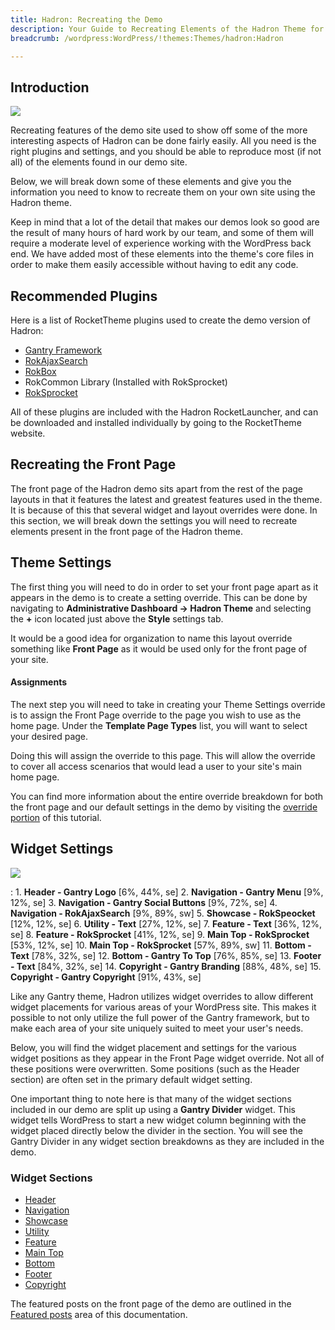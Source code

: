 ```yaml
---
title: Hadron: Recreating the Demo
description: Your Guide to Recreating Elements of the Hadron Theme for WordPress
breadcrumb: /wordpress:WordPress/!themes:Themes/hadron:Hadron

---
```


Introduction
-----

![][Hadron]

Recreating features of the demo site used to show off some of the more interesting aspects of Hadron can be done fairly easily. All you need is the right plugins and settings, and you should be able to reproduce most (if not all) of the elements found in our demo site. 

Below, we will break down some of these elements and give you the information you need to know to recreate them on your own site using the Hadron theme.

Keep in mind that a lot of the detail that makes our demos look so good are the result of many hours of hard work by our team, and some of them will require a moderate level of experience working with the WordPress back end. We have added most of these elements into the theme's core files in order to make them easily accessible without having to edit any code.

Recommended Plugins
-----

Here is a list of RocketTheme plugins used to create the demo version of Hadron:

* [Gantry Framework][gantry]
* [RokAjaxSearch][rokajaxsearch]
* [RokBox][rokbox]
* RokCommon Library (Installed with RokSprocket)
* [RokSprocket][roksprocket]

All of these plugins are included with the Hadron RocketLauncher, and can be downloaded and installed individually by going to the RocketTheme website.

Recreating the Front Page
-----

The front page of the Hadron demo sits apart from the rest of the page layouts in that it features the latest and greatest features used in the theme. It is because of this that several widget and layout overrides were done. In this section, we will break down the settings you will need to recreate elements present in the front page of the Hadron theme.

Theme Settings
-----

The first thing you will need to do in order to set your front page apart as it appears in the demo is to create a setting override. This can be done by navigating to **Administrative Dashboard -> Hadron Theme** and selecting the **+** icon located just above the **Style** settings tab. 

It would be a good idea for organization to name this layout override something like **Front Page** as it would be used only for the front page of your site.

#### Assignments

The next step you will need to take in creating your Theme Settings override is to assign the Front Page override to the page you wish to use as the home page. Under the **Template Page Types** list, you will want to select your desired page.

Doing this will assign the override to this page. This will allow the override to cover all access scenarios that would lead a user to your site's main home page.

You can find more information about the entire override breakdown for both the front page and our default settings in the demo by visiting the [override portion][demooverride] of this tutorial.

Widget Settings
-----

![][theme]

:   1. **Header - Gantry Logo** [6%, 44%, se]
    2. **Navigation - Gantry Menu** [9%, 12%, se]
    3. **Navigation - Gantry Social Buttons** [9%, 72%, se]
    4. **Navigation - RokAjaxSearch** [9%, 89%, sw]
    5. **Showcase - RokSpeocket** [12%, 12%, se]
    6. **Utility - Text** [27%, 12%, se]
    7. **Feature - Text** [36%, 12%, se]
    8. **Feature - RokSprocket** [41%, 12%, se]
    9. **Main Top - RokSprocket** [53%, 12%, se]
    10. **Main Top - RokSprocket** [57%, 89%, sw]
    11. **Bottom - Text** [78%, 32%, se]
    12. **Bottom - Gantry To Top** [76%, 85%, se]
    13. **Footer - Text** [84%, 32%, se]
    14. **Copyright - Gantry Branding** [88%, 48%, se]
    15. **Copyright - Gantry Copyright** [91%, 43%, se]

Like any Gantry theme, Hadron utilizes widget overrides to allow different widget placements for various areas of your WordPress site. This makes it possible to not only utilize the full power of the Gantry framework, but to make each area of your site uniquely suited to meet your user's needs.

Below, you will find the widget placement and settings for the various widget positions as they appear in the Front Page widget override. Not all of these positions were overwritten. Some positions (such as the Header section) are often set in the primary default widget setting.

One important thing to note here is that many of the widget sections included in our demo are split up using a **Gantry Divider** widget. This widget tells WordPress to start a new widget column beginning with the widget placed directly below the divider in the section. You will see the Gantry Divider in any widget section breakdowns as they are included in the demo.

### Widget Sections

* [Header][header]
* [Navigation][navigation]
* [Showcase][showcase]
* [Utility][utility]
* [Feature][feature]
* [Main Top][maintop]
* [Bottom][bottom]
* [Footer][footer]
* [Copyright][copyright]

The featured posts on the front page of the demo are outlined in the [Featured posts][posts] area of this documentation.

[gantry]: http://gantry-framework.org/download
[rokajaxsearch]: http://www.rockettheme.com/wordpress/plugins/rokajaxsearch
[rokbox]: http://www.rockettheme.com/wordpress/plugins/rokbox
[roksprocket]: http://www.rockettheme.com/wordpress/plugins/roksprocket
[Hadron]: assets/hadron.jpeg
[roksprocket]: ../../plugins/roksprocket/
[faq]: faq.md
[menu]: ../../start/menu.md
[override]: http://gantry-framework.org/documentation/wordpress/configure/
[header]: demo_header.md
[showcase]: demo_showcase.md
[bottom]: demo_bottom.md
[feature]: demo_feature.md
[extension]: demo_extension.md
[sidebar]: demo_sidebar.md
[posts]: demo_featuredpost.md
[maintop]: demo_maintop.md
[navigation]: demo_navigation.md
[extension]: demo_extension.md
[bottom]: demo_bottom.md
[footer]: demo_footer.md
[social]: demo_social.md
[utility]: demo_utility.md
[copyright]: demo_copyright.md
[top]: demo_top.md
[demooverride]: demo_override.md
[theme]: assets/hadron2.jpeg
[scroll]: assets/scrollwidget.jpg